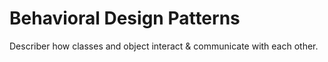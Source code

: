
# Behavioral Design Patterns

Describer how classes and object interact & communicate with each other.

